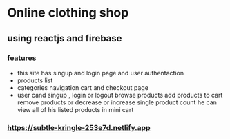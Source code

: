 # Online clothing shop

## using reactjs and firebase

### features

- this site has singup and login page and user authentaction
- products list
- categories navigation cart and checkout page
- user cand singup , login or logout browse products add products to cart remove products or decrease or increase single product count he can view all of his listed products in mini cart

### https://subtle-kringle-253e7d.netlify.app
